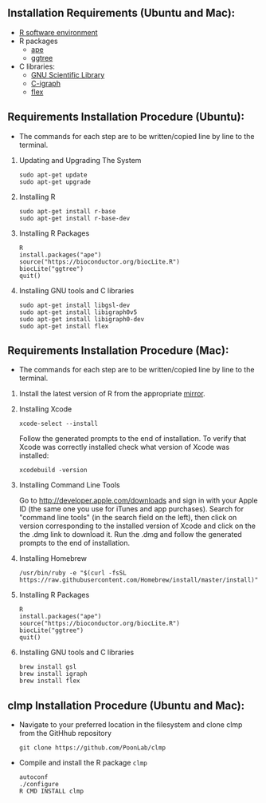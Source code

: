 ## Installation Requirements (Ubuntu and Mac):

* [R software environment](https://cran.r-project.org/)
* R packages
  * [ape](http://ape-package.ird.fr/)
  * [ggtree](https://bioconductor.org/packages/release/bioc/html/ggtree.html)
* C libraries:
  * [GNU Scientific Library](https://www.gnu.org/software/gsl/)
  * [C-igraph](http://igraph.org/c/)
  * [flex](https://github.com/westes/flex)


## Requirements Installation Procedure (Ubuntu):

* The commands for each step are to be written/copied line by line to the terminal.

1. Updating and Upgrading The System
    ```
    sudo apt-get update
    sudo apt-get upgrade
    ```
2. Installing R
    ```
    sudo apt-get install r-base
    sudo apt-get install r-base-dev
    ```
3. Installing R Packages
    ```
    R
    install.packages("ape")
    source("https://bioconductor.org/biocLite.R")
    biocLite("ggtree")
    quit() 
    ```
4. Installing GNU tools and C libraries
    ```
    sudo apt-get install libgsl-dev
    sudo apt-get install libigraph0v5
    sudo apt-get install libigraph0-dev
    sudo apt-get install flex
    ```

## Requirements Installation Procedure (Mac):

* The commands for each step are to be written/copied line by line to the terminal.

1. Install the latest version of R from the appropriate [mirror](https://cran.r-project.org/mirrors.html).
2. Installing Xcode
    ```
    xcode-select --install
    ```
   Follow the generated prompts to the end of installation. To verify that Xcode was correctly installed check what version of Xcode was installed:
    ```
    xcodebuild -version
    ```
3. Installing Command Line Tools

   Go to http://developer.apple.com/downloads and sign in with your Apple ID (the same one you use for iTunes and app
   purchases). Search for "command line tools" (in the search field on the left), then click on version corresponding to the
   installed version of Xcode and click on the the .dmg link to download it. Run the .dmg and follow the generated prompts
   to the end of installation.
4. Installing Homebrew
    ```
    /usr/bin/ruby -e "$(curl -fsSL https://raw.githubusercontent.com/Homebrew/install/master/install)"
    ```
5. Installing R Packages
    ```
    R
    install.packages("ape")
    source("https://bioconductor.org/biocLite.R")
    biocLite("ggtree")
    quit()
    ```
4. Installing GNU tools and C libraries
    ```
    brew install gsl
    brew install igraph
    brew install flex
    ```
    
## clmp Installation Procedure (Ubuntu and Mac):

* Navigate to your preferred location in the filesystem and clone clmp from the GitHhub repository
    ```
    git clone https://github.com/PoonLab/clmp
    ```
* Compile and install the R package `clmp`
    ```
    autoconf
    ./configure
    R CMD INSTALL clmp
    ```

